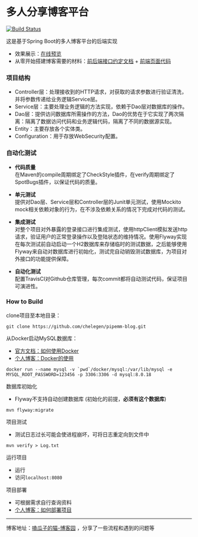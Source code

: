 # 多人分享博客平台
[![Build Status](https://www.travis-ci.org/chelegen/pipemm-blog.svg?branch=master)](https://www.travis-ci.org/chelegen/pipemm-blog)

这是基于Spring Boot的多人博客平台的后端实现
- 效果展示：[在线预览](http://139.196.161.65/)
- 从零开始搭建博客需要的材料：[前后端接口约定文档](https://github.com/chelegen/pipemm-blog/blob/master/%E5%89%8D%E5%90%8E%E7%AB%AF%E6%8E%A5%E5%8F%A3%E7%BA%A6%E5%AE%9A.md) + [前端页面代码](https://github.com/jirengu-inc/vue-blog-preview)

### 项目结构
- Controller层：处理接收到的HTTP请求，对获取的请求参数进行验证清洗，并将参数传递给业务逻辑Service层。
- Service层：主要处理业务逻辑的方法实现，依赖于Dao层对数据库的操作。
- Dao层：提供访问数据库所需操作的方法，Dao的优势在于它实现了两次隔离：隔离了数据访问代码和业务逻辑代码，隔离了不同的数据源实现。
- Entity：主要存放各个实体类。
- Configuration：用于存放WebSecurity配置。


### 自动化测试
- **代码质量** <br>
在Maven的compile周期绑定了CheckStyle插件，在verify周期绑定了SpotBugs插件，以保证代码的质量。

- **单元测试** <br>
提供对Dao层、Service层和Controller层的Junit单元测试，使用Mockito mock相关依赖对象的行为，在不涉及依赖关系的情况下完成对代码的测试。

- **集成测试** <br>
对整个项目对外暴露的登录接口进行集成测试，使用httpClient模拟发送http请求，验证用户的正常登录操作以及登陆状态的维持情况。使用Flyway实现在每次测试前自动启动一个H2数据库来存储临时的测试数据，之后能够使用Flyway来自动对数据库进行初始化，测试完自动销毁测试数据库，为项目对外接口的功能提供保障。

- **自动化测试**<br>
配置TravisCI对Github仓库管理，每次commit都将自动测试代码，保证项目可演进性。

    
### How to Build
clone项目至本地目录：
```
git clone https://github.com/chelegen/pipemm-blog.git
```
从Docker启动MySQL数据库：
- [官方文档：如何使用Docker](https://docs.docker.com/get-started/)
- [个人博客：Docker的使用](https://www.cnblogs.com/pipemm/p/12300761.html)
```
docker run --name mysql -v `pwd`/docker/mysql:/var/lib/mysql -e MYSQL_ROOT_PASSWORD=123456 -p 3306:3306 -d mysql:8.0.18
```
数据库初始化
- Flyway不支持自动创建数据库 (初始化的前提，**必须有这个数据库**)
```
mvn flyway:migrate
```
项目测试
- 测试日志过长可能会使进程崩坏，可将日志重定向到文件中
```
mvn verify > Log.txt
```
运行项目
- 运行
- 访问```localhost:8080```

项目部署
- 可根据需求自行查询资料
- [个人博客：如何部署项目](https://www.cnblogs.com/pipemm/p/12308373.html)



---
博客地址：[嗑瓜子的猫-博客园](https://www.cnblogs.com/pipemm/)
，分享了一些流程和遇到的问题等
